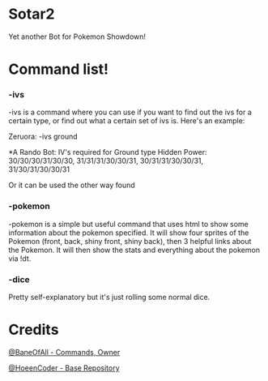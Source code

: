 # Sotar2
Yet another Bot for Pokemon Showdown!

# Command list!

### -ivs
-ivs is a command where you can use if you want to find out the ivs for a certain type, or find out what a certain set of ivs is. Here's an example:

Zeruora: -ivs ground

*A Rando Bot: IV's required for Ground type Hidden Power: 30/30/30/31/30/30, 31/31/31/30/30/31, 30/31/31/30/30/31, 31/30/31/30/30/31

Or it can be used the other way found

### -pokemon
-pokemon is a simple but useful command that uses html to show some information about the pokemon specified. It will show four sprites of the Pokemon (front, back, shiny front, shiny back), then 3 helpful links about the Pokemon. It will then show the stats and everything about the pokemon via !dt.

### -dice
Pretty self-explanatory but it's just rolling some normal dice.


# Credits

[@BaneOfAll - Commands, Owner](https://github.com/BaneOfAll)

[@HoeenCoder - Base Repository](https://github.com/HoeenCoder)
